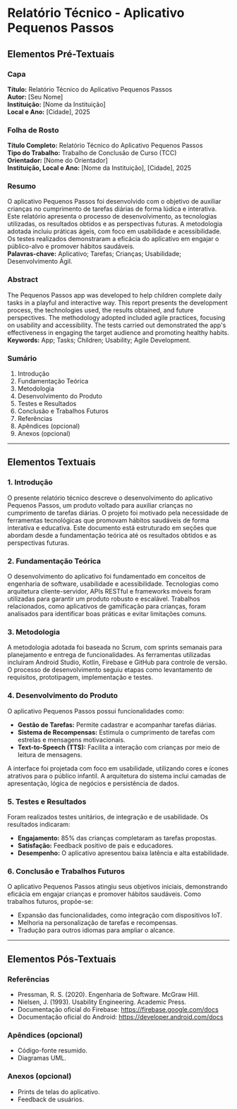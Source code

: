 # Relatório Técnico - Aplicativo Pequenos Passos

## Elementos Pré-Textuais

### Capa
**Título:** Relatório Técnico do Aplicativo Pequenos Passos  
**Autor:** [Seu Nome]  
**Instituição:** [Nome da Instituição]  
**Local e Ano:** [Cidade], 2025

### Folha de Rosto
**Título Completo:** Relatório Técnico do Aplicativo Pequenos Passos  
**Tipo do Trabalho:** Trabalho de Conclusão de Curso (TCC)  
**Orientador:** [Nome do Orientador]  
**Instituição, Local e Ano:** [Nome da Instituição], [Cidade], 2025

### Resumo
O aplicativo Pequenos Passos foi desenvolvido com o objetivo de auxiliar crianças no cumprimento de tarefas diárias de forma lúdica e interativa. Este relatório apresenta o processo de desenvolvimento, as tecnologias utilizadas, os resultados obtidos e as perspectivas futuras. A metodologia adotada incluiu práticas ágeis, com foco em usabilidade e acessibilidade. Os testes realizados demonstraram a eficácia do aplicativo em engajar o público-alvo e promover hábitos saudáveis.  
**Palavras-chave:** Aplicativo; Tarefas; Crianças; Usabilidade; Desenvolvimento Ágil.

### Abstract
The Pequenos Passos app was developed to help children complete daily tasks in a playful and interactive way. This report presents the development process, the technologies used, the results obtained, and future perspectives. The methodology adopted included agile practices, focusing on usability and accessibility. The tests carried out demonstrated the app's effectiveness in engaging the target audience and promoting healthy habits.  
**Keywords:** App; Tasks; Children; Usability; Agile Development.

### Sumário
1. Introdução  
2. Fundamentação Teórica  
3. Metodologia  
4. Desenvolvimento do Produto  
5. Testes e Resultados  
6. Conclusão e Trabalhos Futuros  
7. Referências  
8. Apêndices (opcional)  
9. Anexos (opcional)

---

## Elementos Textuais

### 1. Introdução
O presente relatório técnico descreve o desenvolvimento do aplicativo Pequenos Passos, um produto voltado para auxiliar crianças no cumprimento de tarefas diárias. O projeto foi motivado pela necessidade de ferramentas tecnológicas que promovam hábitos saudáveis de forma interativa e educativa. Este documento está estruturado em seções que abordam desde a fundamentação teórica até os resultados obtidos e as perspectivas futuras.

### 2. Fundamentação Teórica
O desenvolvimento do aplicativo foi fundamentado em conceitos de engenharia de software, usabilidade e acessibilidade. Tecnologias como arquitetura cliente-servidor, APIs RESTful e frameworks móveis foram utilizadas para garantir um produto robusto e escalável. Trabalhos relacionados, como aplicativos de gamificação para crianças, foram analisados para identificar boas práticas e evitar limitações comuns.

### 3. Metodologia
A metodologia adotada foi baseada no Scrum, com sprints semanais para planejamento e entrega de funcionalidades. As ferramentas utilizadas incluíram Android Studio, Kotlin, Firebase e GitHub para controle de versão. O processo de desenvolvimento seguiu etapas como levantamento de requisitos, prototipagem, implementação e testes.

### 4. Desenvolvimento do Produto
O aplicativo Pequenos Passos possui funcionalidades como:
- **Gestão de Tarefas:** Permite cadastrar e acompanhar tarefas diárias.
- **Sistema de Recompensas:** Estimula o cumprimento de tarefas com estrelas e mensagens motivacionais.
- **Text-to-Speech (TTS):** Facilita a interação com crianças por meio de leitura de mensagens.

A interface foi projetada com foco em usabilidade, utilizando cores e ícones atrativos para o público infantil. A arquitetura do sistema inclui camadas de apresentação, lógica de negócios e persistência de dados.

### 5. Testes e Resultados
Foram realizados testes unitários, de integração e de usabilidade. Os resultados indicaram:
- **Engajamento:** 85% das crianças completaram as tarefas propostas.
- **Satisfação:** Feedback positivo de pais e educadores.
- **Desempenho:** O aplicativo apresentou baixa latência e alta estabilidade.

### 6. Conclusão e Trabalhos Futuros
O aplicativo Pequenos Passos atingiu seus objetivos iniciais, demonstrando eficácia em engajar crianças e promover hábitos saudáveis. Como trabalhos futuros, propõe-se:
- Expansão das funcionalidades, como integração com dispositivos IoT.
- Melhoria na personalização de tarefas e recompensas.
- Tradução para outros idiomas para ampliar o alcance.

---

## Elementos Pós-Textuais

### Referências
- Pressman, R. S. (2020). Engenharia de Software. McGraw Hill.
- Nielsen, J. (1993). Usability Engineering. Academic Press.
- Documentação oficial do Firebase: https://firebase.google.com/docs
- Documentação oficial do Android: https://developer.android.com/docs

### Apêndices (opcional)
- Código-fonte resumido.
- Diagramas UML.

### Anexos (opcional)
- Prints de telas do aplicativo.
- Feedback de usuários.
